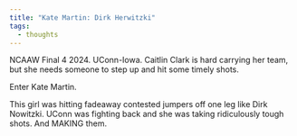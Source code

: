 ```yaml
---
title: "Kate Martin: Dirk Herwitzki"
tags:
  - thoughts
---
```

NCAAW Final 4 2024. UConn-Iowa. Caitlin Clark is hard carrying her team, but she needs someone to step up and hit some timely shots.

Enter Kate Martin.

This girl was hitting fadeaway contested jumpers off one leg like Dirk Nowitzki. UConn was fighting back and she was taking ridiculously tough shots. And MAKING them.
